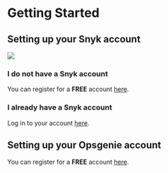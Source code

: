 # Getting Started

## Setting up your Snyk account

![](https://github.com/snyk/user-docs/tree/0874305e3aea1ea3c57b0398879776ac062b3479/.gitbook/assets/snyk-signup.png)

### I do not have a Snyk account

You can register for a **FREE** account [here](https://app.snyk.io/signup/?utm_medium=Partner&utm_source=Atlassian&utm_campaign=Bitbucket-cloud-promo-Q1-2020).

### I already have a Snyk account

Log in to your account [here](https://app.snyk.io/login).

## Setting up your Opsgenie account

You can register for a **FREE** account [here](https://www.atlassian.com/software/opsgenie/try).

